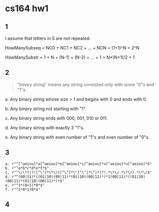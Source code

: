 # cs164 hw1

## 1

I assume that letters in S are not repeated.

HowManySubseq = NC0 + NC1 + NC2 + ... + NCN = (1+1)^N = 2^N

HowManySubstr = 1 + N + (N-1) + (N-2) + ... + 1 = N\*(N+1)/2 + 1

## 2

> "binary string" means any string consisted only with some "0"s and "1"s.

a. Any binary string whose size > 1 and begins with 0 and ends with 0.

b. Any binary string not starting with "1".

c. Any binary string ends with 000, 001, 010 or 011.

d. Any binary string with exactly 3 "1"s.

e. Any binary string with even number of "1"s and even number of "0"s.

## 3

```
a. r"^[^aeiou]*a[^aeiou]*e[^aeiou]*i[^aeiou]*o[^aeiou]*u[^aeiou]*$"
b. r"^a*b*c*d*e*f*$"
c. r"^\/\*((?![^\"]*\*\/)[^\"]*\"[^\"]*\")*(?!.*\*\/.*\*\/).*\*\/$"
d. r"^(00|11)*((01|10)(00|11)*(01|10)(00|11)*)*1(00|11)*((01|10)(00|11)*(01|10)(00|11)*)*$"
e. r"^1*(0+1)*0*$"
f. r"^1*0*1?0*$"
```

## 4



